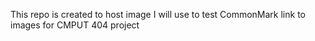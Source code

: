 This repo is created to host image I will use to test CommonMark link to images for CMPUT 404 project
